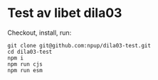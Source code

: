 # Test av libet dila03

Checkout, install, run:

    git clone git@github.com:npup/dila03-test.git
    cd dila03-test
    npm i
    npm run cjs
    npm run esm
